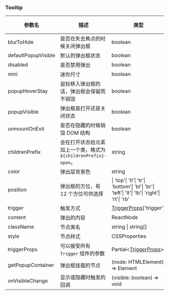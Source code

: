 ### Tooltip

| 参数名              | 描述                                                            | 类型                                                                                           | 默认值  | 版本 |
| ------------------- | --------------------------------------------------------------- | ---------------------------------------------------------------------------------------------- | ------- | ---- |
| blurToHide          | 是否在失去焦点的时候关闭弹出框                                  | boolean                                                                                        | `true`  | -    |
| defaultPopupVisible | 默认的弹出框状态                                                | boolean                                                                                        | `-`     | -    |
| disabled            | 是否禁用弹出                                                    | boolean                                                                                        | `-`     | -    |
| mini                | 迷你尺寸                                                        | boolean                                                                                        | `-`     | -    |
| popupHoverStay      | 鼠标移入弹出框的话，弹出框会保留而不销毁                        | boolean                                                                                        | `true`  | -    |
| popupVisible        | 弹出框是打开还是关闭状态                                        | boolean                                                                                        | `-`     | -    |
| unmountOnExit       | 是否在隐藏的时候销毁 DOM 结构                                   | boolean                                                                                        | `true`  | -    |
| childrenPrefix      | 会在打开状态给元素加上一个类，格式为 `${childrenPrefix}-open`。 | string                                                                                         | `-`     | -    |
| color               | 弹出层背景色                                                    | string                                                                                         | `-`     | -    |
| position            | 弹出框的方位，有 12 个方位可供选择                              | \| 'top'\| 'tl'\| 'tr'\| 'bottom'\| 'bl'\| 'br'\| 'left'\| 'lt'\| 'lb'\| 'right'\| 'rt'\| 'rb' | `top`   | -    |
| trigger             | 触发方式                                                        | [TriggerProps](/?path=/docs/base-trigger--docs#trigger)\['trigger'\]                           | `hover` | -    |
| content             | 弹出的内容                                                      | ReactNode                                                                                      | `-`     | -    |
| className           | 节点类名                                                        | string \| string[]                                                                             | `-`     | -    |
| style               | 节点样式                                                        | CSSProperties                                                                                  | `-`     | -    |
| triggerProps        | 可以接受所有 `Trigger` 组件的参数                               | Partial&lt;[TriggerProps](/?path=/docs/base-trigger--docs#trigger)&gt;                         | `-`     | -    |
| getPopupContainer   | 弹出框挂载的节点                                                | (node: HTMLElement) => Element                                                                 | `-`     | -    |
| onVisibleChange     | 显示或隐藏时触发的回调                                          | (visible: boolean) => void                                                                     | `-`     | -    |
